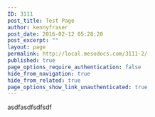 ```yaml
---
ID: 3111
post_title: Test Page
author: kennyfraser
post_date: 2016-02-12 05:28:20
post_excerpt: ""
layout: page
permalink: http://local.mesodocs.com/3111-2/
published: true
page_options_require_authentication: false
hide_from_navigation: true
hide_from_related: true
page_options_show_link_unauthenticated: true
---
```

asdfasdfsdfsdf

